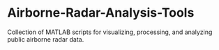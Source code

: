 # Airborne-Radar-Analysis-Tools
Collection of MATLAB scripts for visualizing, processing, and analyzing public airborne radar data.
